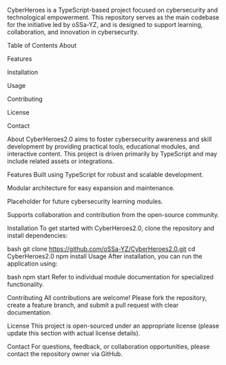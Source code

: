 CyberHeroes is a TypeScript-based project focused on cybersecurity and technological empowerment. This repository serves as the main codebase for the initiative led by oSSa-YZ, and is designed to support learning, collaboration, and innovation in cybersecurity.

Table of Contents
About

Features

Installation

Usage

Contributing

License

Contact

About
CyberHeroes2.0 aims to foster cybersecurity awareness and skill development by providing practical tools, educational modules, and interactive content. This project is driven primarily by TypeScript and may include related assets or integrations.

Features
Built using TypeScript for robust and scalable development.

Modular architecture for easy expansion and maintenance.

Placeholder for future cybersecurity learning modules.

Supports collaboration and contribution from the open-source community.

Installation
To get started with CyberHeroes2.0, clone the repository and install dependencies:

bash
git clone https://github.com/oSSa-YZ/CyberHeroes2.0.git
cd CyberHeroes2.0
npm install
Usage
After installation, you can run the application using:

bash
npm start
Refer to individual module documentation for specialized functionality.

Contributing
All contributions are welcome! Please fork the repository, create a feature branch, and submit a pull request with clear documentation.

License
This project is open-sourced under an appropriate license (please update this section with actual license details).

Contact
For questions, feedback, or collaboration opportunities, please contact the repository owner via GitHub.
